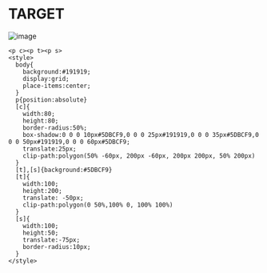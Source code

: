 # TARGET

![image](https://github.com/gaschneider/cssbattle/assets/16023844/ffe0010b-324e-4508-aeb2-1c8e850ddf06)

```
<p c><p t><p s>
<style>
  body{
    background:#191919;
    display:grid;
    place-items:center;
  }
  p{position:absolute}
  [c]{
    width:80;
    height:80;
    border-radius:50%;
    box-shadow:0 0 0 10px#5DBCF9,0 0 0 25px#191919,0 0 0 35px#5DBCF9,0 0 0 50px#191919,0 0 0 60px#5DBCF9;
    translate:25px;
    clip-path:polygon(50% -60px, 200px -60px, 200px 200px, 50% 200px)
  }
  [t],[s]{background:#5DBCF9}
  [t]{
    width:100;
    height:200;
    translate: -50px;
    clip-path:polygon(0 50%,100% 0, 100% 100%)
  }
  [s]{
    width:100;
    height:50;
    translate:-75px;
    border-radius:10px;
  }
</style>
```
